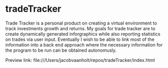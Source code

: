 # tradeTracker

Trade Tracker is a personal product on creating a virtual environment to track investments growth and returns.
My goals for trade tracker are to create dynamically generated inforgraphics while also reporting statistics on trades via user input.
Eventually I wish to be able to link most of the information into a back end approach where the necessary information for the program to be run can be obtained autonomusly.

Preview link: file:///Users/jacobvaanholt/repos/tradeTracker/index.html
